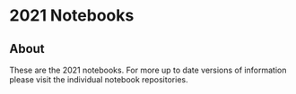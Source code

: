# 2021 Notebooks

## About

These are the 2021 notebooks.  For more up to date versions of information please visit the individual notebook repositories. 